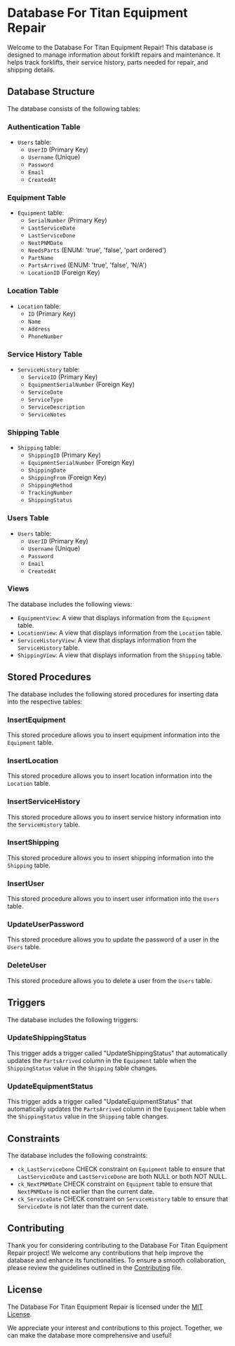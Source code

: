# Database For Titan Equipment Repair

Welcome to the Database For Titan Equipment Repair! This database is designed to manage information about forklift repairs and maintenance. It helps track forklifts, their service history, parts needed for repair, and shipping details.

## Database Structure

The database consists of the following tables:

### Authentication Table

- `Users` table:
  - `UserID` (Primary Key)
  - `Username` (Unique)
  - `Password`
  - `Email`
  - `CreatedAt`

### Equipment Table

- `Equipment` table:
  - `SerialNumber` (Primary Key)
  - `LastServiceDate`
  - `LastServiceDone`
  - `NextPNMDate`
  - `NeedsParts` (ENUM: 'true', 'false', 'part ordered')
  - `PartName`
  - `PartsArrived` (ENUM: 'true', 'false', 'N/A')
  - `LocationID` (Foreign Key)

### Location Table

- `Location` table:
  - `ID` (Primary Key)
  - `Name`
  - `Address`
  - `PhoneNumber`

### Service History Table

- `ServiceHistory` table:
  - `ServiceID` (Primary Key)
  - `EquipmentSerialNumber` (Foreign Key)
  - `ServiceDate`
  - `ServiceType`
  - `ServiceDescription`
  - `ServiceNotes`

### Shipping Table

- `Shipping` table:
  - `ShippingID` (Primary Key)
  - `EquipmentSerialNumber` (Foreign Key)
  - `ShippingDate`
  - `ShippingFrom` (Foreign Key)
  - `ShippingMethod`
  - `TrackingNumber`
  - `ShippingStatus`

### Users Table

- `Users` table:
  - `UserID` (Primary Key)
  - `Username` (Unique)
  - `Password`
  - `Email`
  - `CreatedAt`

### Views

The database includes the following views:

- `EquipmentView`: A view that displays information from the `Equipment` table.
- `LocationView`: A view that displays information from the `Location` table.
- `ServiceHistoryView`: A view that displays information from the `ServiceHistory` table.
- `ShippingView`: A view that displays information from the `Shipping` table.

## Stored Procedures

The database includes the following stored procedures for inserting data into the respective tables:

### InsertEquipment

This stored procedure allows you to insert equipment information into the `Equipment` table.

### InsertLocation

This stored procedure allows you to insert location information into the `Location` table.

### InsertServiceHistory

This stored procedure allows you to insert service history information into the `ServiceHistory` table.

### InsertShipping

This stored procedure allows you to insert shipping information into the `Shipping` table.

### InsertUser

This stored procedure allows you to insert user information into the `Users` table.

### UpdateUserPassword

This stored procedure allows you to update the password of a user in the `Users` table.

### DeleteUser

This stored procedure allows you to delete a user from the `Users` table.

## Triggers

The database includes the following triggers:

### UpdateShippingStatus

This trigger adds a trigger called "UpdateShippingStatus" that automatically updates the `PartsArrived` column in the `Equipment` table when the `ShippingStatus` value in the `Shipping` table changes.

### UpdateEquipmentStatus

This trigger adds a trigger called "UpdateEquipmentStatus" that automatically updates the `PartsArrived` column in the `Equipment` table when the `ShippingStatus` value in the `Shipping` table changes.

## Constraints

The database includes the following constraints:

- `ck_LastServiceDone` CHECK constraint on `Equipment` table to ensure that `LastServiceDate` and `LastServiceDone` are both NULL or both NOT NULL.
- `ck_NextPNMDate` CHECK constraint on `Equipment` table to ensure that `NextPNMDate` is not earlier than the current date.
- `ck_ServiceDate` CHECK constraint on `ServiceHistory` table to ensure that `ServiceDate` is not later than the current date.

## Contributing

Thank you for considering contributing to the Database For Titan Equipment Repair project! We welcome any contributions that help improve the database and enhance its functionalities. To ensure a smooth collaboration, please review the guidelines outlined in the [Contributing](CONTRIBUTING.md) file.

## License

The Database For Titan Equipment Repair is licensed under the [MIT License](LICENSE).

We appreciate your interest and contributions to this project. Together, we can make the database more comprehensive and useful!
